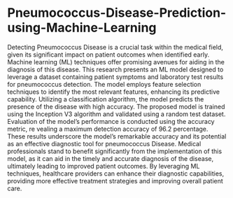 # Pneumococcus-Disease-Prediction-using-Machine-Learning
Detecting Pneumococcus Disease is a crucial task within the medical field, given its significant impact on patient outcomes when identified early. Machine learning
 (ML) techniques offer promising avenues for aiding in the diagnosis of this disease. This research presents an ML model designed to leverage a dataset containing
 patient symptoms and laboratory test results for pneumococcus detection. The model employs feature selection techniques to identify the most relevant features,
 enhancing its predictive capability. Utilizing a classification algorithm, the model predicts the presence of the disease with high accuracy. The proposed model is
 trained using the Inception V3 algorithm and validated using a random test dataset. Evaluation of the model’s performance is conducted using the accuracy metric, re
vealing a maximum detection accuracy of 96.2 percentage. These results underscore the model’s remarkable accuracy and its potential as an effective diagnostic tool 
for pneumococcus Disease. Medical professionals stand to benefit significantly from the implementation of this model, as it can aid in the timely and accurate 
diagnosis of the disease, ultimately leading to improved patient outcomes. By leveraging ML techniques, healthcare providers can enhance their diagnostic 
capabilities, providing more effective treatment strategies and improving overall patient care.
